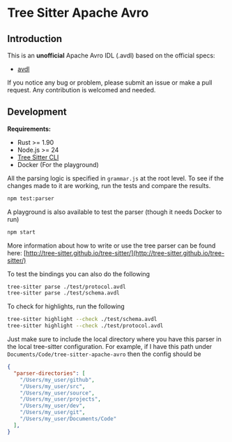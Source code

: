 # Tree Sitter Apache Avro

## Introduction

This is an **unofficial** Apache Avro IDL (.avdl) based on the
official specs:

- [avdl](https://avro.apache.org/docs/1.11.1/idl-language/)

If you notice any bug or problem, please submit an issue or make a pull request.
Any contribution is welcomed and needed.

## Development

**Requirements:**

- Rust >= 1.90
- Node.js >= 24
- [Tree Sitter CLI](https://tree-sitter.github.io/tree-sitter/creating-parsers/1-getting-started.html)
- Docker (For the playground)

All the parsing logic is specified in `grammar.js` at the root level. To see if
the changes made to it are working, run the tests and compare the results.

```sh
npm test:parser
```

A playground is also available to test the parser (though it needs Docker to
run)

```sh
npm start
```

More information about how to write or use the tree parser can be found here:
[http://tree-sitter.github.io/tree-sitter/](http://tree-sitter.github.io/tree-sitter/)

To test the bindings you can also do the following

```sh
tree-sitter parse ./test/protocol.avdl
tree-sitter parse ./test/schema.avdl
```

To check for highlights, run the following

```sh
tree-sitter highlight --check ./test/schema.avdl
tree-sitter highlight --check ./test/protocol.avdl
```

Just make sure to include the local directory where you have this parser in the
local tree-sitter configuration. For example, if I have this path under
`Documents/Code/tree-sitter-apache-avro`  then the config should be

```json
{
  "parser-directories": [
    "/Users/my_user/github",
    "/Users/my_user/src",
    "/Users/my_user/source",
    "/Users/my_user/projects",
    "/Users/my_user/dev",
    "/Users/my_user/git",
    "/Users/my_user/Documents/Code"
  ],
}
```
